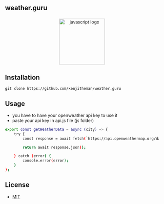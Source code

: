 <h2 align="left">weather.guru</h2>

###

<div align="center">
  <img src="https://cdn.jsdelivr.net/gh/devicons/devicon/icons/javascript/javascript-original.svg" height="150" alt="javascript logo"  />
</div>

## Installation

```
git clone https://github.com/kenjitheman/weather.guru
```

## Usage
- you have to have your openweather api key to use it
- paste your api key in api.js file (js folder)

```bash
export const getWeatherData = async (city) => {
    try {
        const response = await fetch(`https://api.openweathermap.org/data/2.5/weather?q=${city}&appid=633f3f4df62e35d09ia55b1148165&lang=en&units=metric`);      // example api key (have to be your openweather api key | API キーの例 (openweather である必要があります)

        return await response.json();

    } catch (error) {
        console.error(error);
    }
};
```

## License

- [MIT](https://choosealicense.com/licenses/mit/)
